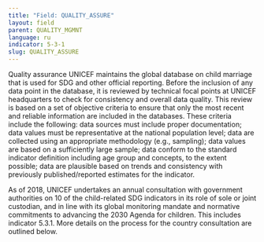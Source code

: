 ```yaml
---
title: "Field: QUALITY_ASSURE"
layout: field
parent: QUALITY_MGMNT
language: ru
indicator: 5-3-1
slug: QUALITY_ASSURE
---
```

Quality assurance
UNICEF maintains the global database on child marriage that is used for SDG and other official reporting. Before the inclusion of any data point in the database, it is reviewed by technical focal points at UNICEF headquarters to check for consistency and overall data quality. This review is based on a set of objective criteria to ensure that only the most recent and reliable information are included in the databases. These criteria include the following: data sources must include proper documentation; data values must be representative at the national population level; data are collected using an appropriate methodology (e.g., sampling); data values are based on a sufficiently large sample; data conform to the standard indicator definition including age group and concepts, to the extent possible; data are plausible based on trends and consistency with previously published/reported estimates for the indicator. 

As of 2018, UNICEF undertakes an annual consultation with government authorities on 10 of the child-related SDG indicators in its role of sole or joint custodian, and in line with its global monitoring mandate and normative commitments to advancing the 2030 Agenda for children. This includes indicator 5.3.1. More details on the process for the country consultation are outlined below.